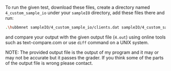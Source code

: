 To run the given test, download these files, create a directory named `4_custom_sample_io` under your `sampleIO` directory, add these files there and run:

```bash
.\hubbmnet sampleIO/4_custom_sample_io/clients.dat sampleIO/4_custom_sample_io/routing.dat sampleIO/4_custom_sample_io/commands.dat 10 895 7541
```

and compare your output with the given output file (`4.out`) using online tools such as text-compare.com or use `diff` command on a UNIX system.

NOTE: The provided output file is the output of my program and it may or may not be accurate but it passes the grader. If you think some of the parts of the output file is wrong please contact.